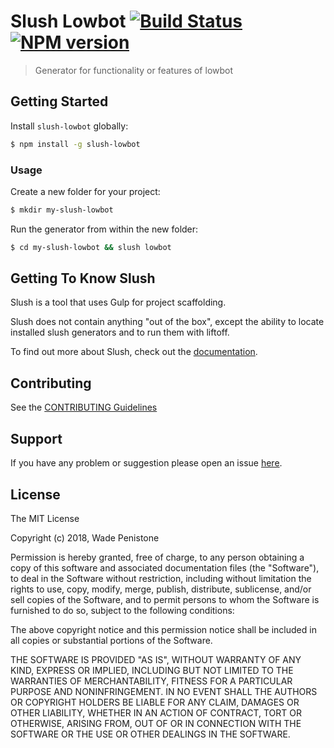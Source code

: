 # Slush Lowbot [![Build Status](https://secure.travis-ci.org/Truemedia/slush-lowbot.png?branch=master)](https://travis-ci.org/Truemedia/slush-lowbot) [![NPM version](https://badge-me.herokuapp.com/api/npm/slush-lowbot.png)](http://badges.enytc.com/for/npm/slush-lowbot)

> Generator for functionality or features of lowbot


## Getting Started

Install `slush-lowbot` globally:

```bash
$ npm install -g slush-lowbot
```

### Usage

Create a new folder for your project:

```bash
$ mkdir my-slush-lowbot
```

Run the generator from within the new folder:

```bash
$ cd my-slush-lowbot && slush lowbot
```

## Getting To Know Slush

Slush is a tool that uses Gulp for project scaffolding.

Slush does not contain anything "out of the box", except the ability to locate installed slush generators and to run them with liftoff.

To find out more about Slush, check out the [documentation](https://github.com/slushjs/slush).

## Contributing

See the [CONTRIBUTING Guidelines](https://github.com/Truemedia/slush-lowbot/blob/master/CONTRIBUTING.md)

## Support
If you have any problem or suggestion please open an issue [here](https://github.com/Truemedia/slush-lowbot/issues).

## License 

The MIT License

Copyright (c) 2018, Wade Penistone

Permission is hereby granted, free of charge, to any person
obtaining a copy of this software and associated documentation
files (the "Software"), to deal in the Software without
restriction, including without limitation the rights to use,
copy, modify, merge, publish, distribute, sublicense, and/or sell
copies of the Software, and to permit persons to whom the
Software is furnished to do so, subject to the following
conditions:

The above copyright notice and this permission notice shall be
included in all copies or substantial portions of the Software.

THE SOFTWARE IS PROVIDED "AS IS", WITHOUT WARRANTY OF ANY KIND,
EXPRESS OR IMPLIED, INCLUDING BUT NOT LIMITED TO THE WARRANTIES
OF MERCHANTABILITY, FITNESS FOR A PARTICULAR PURPOSE AND
NONINFRINGEMENT. IN NO EVENT SHALL THE AUTHORS OR COPYRIGHT
HOLDERS BE LIABLE FOR ANY CLAIM, DAMAGES OR OTHER LIABILITY,
WHETHER IN AN ACTION OF CONTRACT, TORT OR OTHERWISE, ARISING
FROM, OUT OF OR IN CONNECTION WITH THE SOFTWARE OR THE USE OR
OTHER DEALINGS IN THE SOFTWARE.

